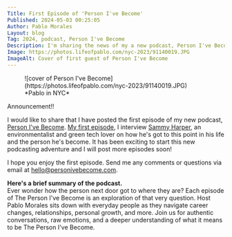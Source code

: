 ```yaml
---
Title: First Episode of 'Person I've Become'
Published: 2024-05-03 00:25:05
Author: Pablo Morales
Layout: blog
Tag: 2024, podcast, Person I've Become
Description: I'm sharing the news of my a new podcast, Person I've Become
Image: https://photos.lifeofpablo.com/nyc-2023/91140019.JPG
ImageAlt: Cover of first guest of Person I've Become
---
```

<figure markdown="1">
![cover of Person I've Become](https://photos.lifeofpablo.com/nyc-2023/91140019.JPG)
*Pablo in NYC*
</figure>

Announcement!!

I would like to share that I have posted the first episode of my new podcast, [Person I've Become](https://personivebecome.com/). [My first episode](https://personivebecome.com/episode-1-sammy/), I interview [Sammy Harper](https://www.sammyharper.com/), an environmentalist and green tech lover on how he's got to this point in his life and the person he's become. It has been exciting to start this new podcasting adventure and I will post more episodes soon! 

I hope you enjoy the first episode. Send me any comments or questions via email at hello@personivebecome.com.

**Here's a brief summary of the podcast.**  
Ever wonder how the person next door got to where they are? Each episode of The Person I've Become is an exploration of that very question. Host Pablo Morales sits down with everyday people as they navigate career changes, relationships, personal growth, and more. Join us for authentic conversations, raw emotions, and a deeper understanding of what it means to be The Person I've Become.



